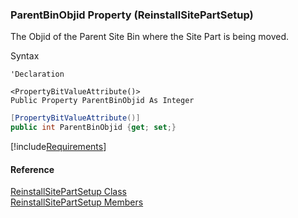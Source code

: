 ### ParentBinObjid Property (ReinstallSitePartSetup)

The Objid of the Parent Site Bin where the Site Part is being moved.

Syntax

```vbnet
'Declaration

<PropertyBitValueAttribute()>
Public Property ParentBinObjid As Integer
```

```csharp
[PropertyBitValueAttribute()]
public int ParentBinObjid {get; set;}
```

[!include[Requirements](../partials/requirements.md)]

#### Reference

[ReinstallSitePartSetup Class](FChoice.Toolkits.Clarify~FChoice.Toolkits.Clarify.FieldOps.ReinstallSitePartSetup.md)  
[ReinstallSitePartSetup Members](FChoice.Toolkits.Clarify~FChoice.Toolkits.Clarify.FieldOps.ReinstallSitePartSetup_members.md)